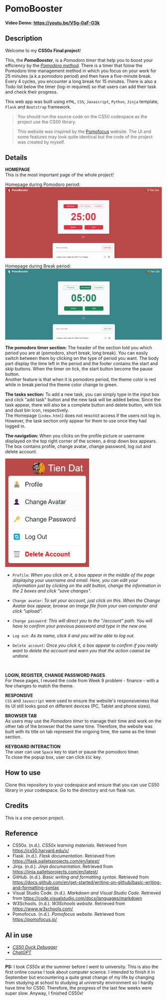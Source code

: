 # PomoBooster
#### Video Demo:  https://youtu.be/VSg-0aF-O3k
## Description
Welcome to my **CS50x Final project**!

This, the ***PomoBooster***, is a *Pomodoro timer* that help you to boost your efficiency by the *[Pomodoro method](https://en.wikipedia.org/wiki/Pomodoro_Technique)*. There is a timer that folow the Pomodoro time management method in which you focus on your work for 25 minutes (a.k.a pomodoro period) and then have a five-minute break. Every 4 cycles, you encounter a long break for 15 minutes. There is also a Todo list below the timer (log-in required) so that users can add their task and check their progress.

This web app was built using `HTML`, `CSS`, `Javascript`, `Python`, `Jinja` template, `Flask` and `Bootstrap` framework.

> You should run the source code on the CS50 codespace as the project use the CS50 library.


> This website was inspired by the [Pomofocus](pomofocus.io) website. The UI and some features may look quite identical but the code of the project was created by myself.

## Details

**HOMEPAGE**\
This is the most important page of the whole project!

Homepage during Pomodoro period:
![Image of homepage - logged in](/static/img/README_images/index_logged_in.png)

Homepage during Break period:
![Image of homepage - break time](/static/img/README_images/index_break.png)

**The pomodoro timer section:** The header of the section told you which period you are at (pomodoro, short break, long break). You can easily switch between them by clicking on the type of period you want. The body part display the time left in the period and the footer contains the start and skip buttons. When the timer on tick, the start button become the pause button. \
Another feature is that when it is pomodoro period, the theme color is red while in break period the theme color change to green.

**The tasks section:** To add a new task, you can simply type in the input box and click "add task" button and the new task will be added below. Since the task appear, there will also be a complete button and delete button, with tick and dust bin icon, respectively.\
The Homepage (`index.html`) does not rescrict access if the users not log in. However, the task section only appear for them to use once they had logged in.

**The navigation:** When you clicks on the profile picture or username displayed on the top right corner of the screen, a drop down box appears. The box contains profile, change avatar, change password, log out and delete account.

![Navigation dropdown box](/static/img/README_images/dropdown.png)

- `Profile`: *When you click on it, a box appear in the middle of the page displaying your username and email. Here, you can edit your information just by clicking on the edit button, change the information in the 2 boxes and click "save changes".*

- `Change avatar`: *To set your account, just click on this. When the Change Avatar box appear, browse an image file from your own computer and click "upload".*

- `Change password`: *This will direct you to the "/account" path. You will have to confirm your previous password and type in the new one.*

- `Log out`: *As its name, click it and you will be able to log out.*

- `Delete account`: *Once you click it, a box appear to confirm if you really want to delete the account and warn you that the action caanot be undone.*

<br>

**LOGIN, REGISTER, CHANGE PASSWORD PAGES**\
For these pages, I reused the code from Week 9 problem - finance - with a few changes to match the theme.

**RESPONSIVE**\
`CSS` and `Javascript` were used to ensure the website's responsiveness that its UI still looks good on different devices (PC, Tablet and phone sizes).

**BROWSER TAB**\
As users may use the *Pomodoro timer* to manage their time and work on the other tab of the browser that the same time. Therefore, the website was built with its title on tab represent the ongoing time, the same as the timer section.

**KEYBOARD INTERACTION**\
The user can use `Space` key to start or pause the pomodoro timer.\
To close the popup box, user can click `ESC` key.

## How to use
Clone this repository to your codespace and ensure that you can use CS50 library in your codespace. Go to the directory and run flask run.

## Credits
This is a one-person project.

## Reference
* CS50x. (n.d.). *CS50x learning materials*. Retrieved from https://cs50.harvard.edu/x/
* Flask. (n.d.). *Flask documentation*. Retrieved from https://flask.palletsprojects.com/en/latest/
* Jinja. (n.d.). *Jinja documentation*. Retrieved from https://jinja.palletsprojects.com/en/latest/
* GitHub. (n.d.). *Basic writing and formatting syntax*. Retrieved from https://docs.github.com/en/get-started/writing-on-github/basic-writing-and-formatting-syntax
* Visual Studio Code. (n.d.). *Markdown and Visual Studio Code*. Retrieved from https://code.visualstudio.com/docs/languages/markdown
* W3Schools. (n.d.). *W3Schools website*. Retrieved from https://www.w3schools.com/
* Pomofocus. (n.d.). *Pomofocus website*. Retrieved from https://pomofocus.io/

## AI in use
+ [*CS50 Duck Debugger*](https://cs50.ai/chat)
+ [*ChatGPT*](https://chatgpt.com/)

<hr>

**PS:** I took *CS50x* at the summer before I went to university. This is also the first online course I took about computer science. I intended to finish it in September but encountering a quite great change of my life by changing from studying at school to studying at university environment so I hardly have time for CS50. Therefore, the progress of the last few weeks were super slow. Anyway, I finished CS50x!
